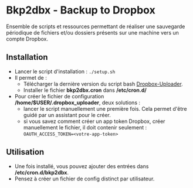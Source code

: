 # Bkp2dbx - Backup to Dropbox

Ensemble de scripts et ressources permettant de réaliser une sauvegarde périodique de fichiers et/ou dossiers présents sur une machine vers un compte Dropbox.

## Installation

- Lancer le script d'installation : `./setup.sh`
- Il permet de :
  - Télécharger la dernière version du script bash [Dropbox-Uploader](https://github.com/andreafabrizi/Dropbox-Uploader).
  - Installer le fichier **bkp2dbx.cron** dans **/etc/cron.d/**
- Pour créer le fichier de configuration **/home/$USER/.dropbox_uploader**, deux solutions :
  - lancer le script manuellement une première fois. Cela permet d'être guidé par un assistant pour le créer.
  - si vous savez comment créer un app token Dropbox, créer manuellement le fichier, il doit contenir seulement : `OAUTH_ACCESS_TOKEN=<votre-app-token>`


## Utilisation

-  Une fois installé, vous pouvez ajouter des entrées dans **/etc/cron.d/bkp2dbx**.
-  Pensez à créer un fichier de config distinct par utilisateur.